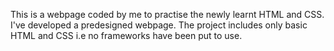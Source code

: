 This is a webpage coded by me to practise the newly learnt HTML and CSS.
I've developed a predesigned webpage.
The project includes only basic HTML and CSS i.e no frameworks have been put to use.

